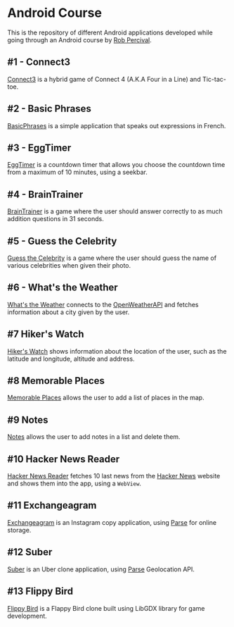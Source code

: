 # Android Course

This is the repository of different Android applications developed while going through an Android course by [Rob Percival](http://www.robpercival.co.uk/about/). 

##  #1 - Connect3
[Connect3](https://github.com/aziflaj/AndroidCourse/tree/master/Connect3) is a hybrid game of Connect 4 (A.K.A Four in a Line) and Tic-tac-toe.

## #2 - Basic Phrases
[BasicPhrases](https://github.com/aziflaj/AndroidCourse/tree/master/BasicPhrases) is a simple application that speaks out expressions in French.

## #3 - EggTimer
[EggTimer](https://github.com/aziflaj/AndroidCourse/tree/master/EggTimer) is a countdown timer that allows you choose the countdown time from a maximum of 10 minutes, using a seekbar.

## #4 - BrainTrainer
[BrainTrainer](https://github.com/aziflaj/AndroidCourse/tree/master/BrainTrainer) is a game where the user should answer correctly to as much addition questions in 31 seconds.

## #5 - Guess the Celebrity
[Guess the Celebrity](https://github.com/aziflaj/AndroidCourse/tree/master/GuesstheCelebrity) is a game where the user should guess the name of various celebrities when given their photo.

## #6 - What's the Weather
[What's the Weather](https://github.com/aziflaj/AndroidCourse/tree/master/WhatsTheWeather) connects to the [OpenWeatherAPI](http://openweathermap.org/current) and fetches information about a city given by the user.

## #7 Hiker's Watch
[Hiker's Watch](https://github.com/aziflaj/AndroidCourse/tree/master/Hiker'sWatch) shows information about the location of the user, such as the latitude and longitude, altitude and address.

## #8 Memorable Places
[Memorable Places](https://github.com/aziflaj/AndroidCourse/tree/master/MemorablePlaces) allows the user to add a list of places in the map.

## #9 Notes
[Notes](https://github.com/aziflaj/AndroidCourse/tree/master/Notes) allows the user to add notes in a list and delete them.

## #10 Hacker News Reader
[Hacker News Reader](https://github.com/aziflaj/AndroidCourse/tree/master/HackerNewsReader) fetches 10 last news from the [Hacker News](https://news.ycombinator.com/) website and shows them into the app, using a `WebView`.

## #11 Exchangeagram
[Exchangeagram](https://github.com/aziflaj/AndroidCourse/tree/master/Exchangeagram) is an Instagram copy application, using [Parse](http://parse.com/) for online storage.

## #12 Suber
[Suber](https://github.com/aziflaj/AndroidCourse/tree/master/Suber) is an Uber clone application, using [Parse](http://parse.com) Geolocation API.

## #13 Flippy Bird
[Flippy Bird](https://github.com/aziflaj/AndroidCourse/Tree/master/Flippy%20Bird) is a Flappy Bird clone built using LibGDX library for game development.
